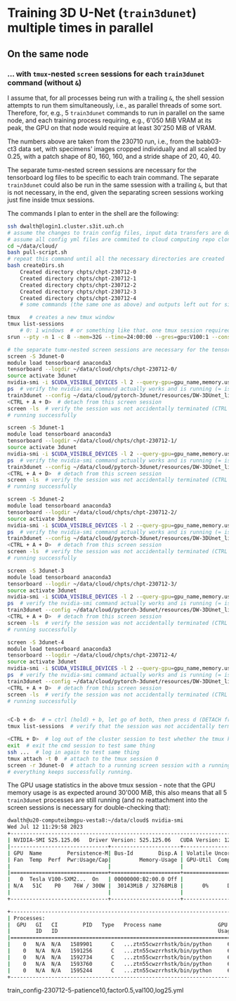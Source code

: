 # Training 3D U-Net (`train3dunet`) multiple times in parallel

## On the same node

### ... with `tmux`-nested `screen` sessions for each `train3dunet` command (without `&`)

I assume that, for all processes being run with a trailing `&`, the shell session attempts to run them simultaneously, i.e., as parallel threads of some sort. Therefore, for, e.g., 5 `train3dunet` commands to run in parallel on the same node, and each training process requiring, e.g., 6'050 MiB VRAM at its peak, the GPU on that node would require at least 30'250 MiB of VRAM.

The numbers above are taken from the 230710 run, i.e., from the babb03-ct3 data set, with specimens' images cropped individually and all scaled by 0.25, with a patch shape of 80, 160, 160, and a stride shape of 20, 40, 40.

The separate tumx-nested screen sessions are necessary for the tensorboard log files to be specific to each train command. The separate `train3dunet` could also be run in the same ssession with a trailing `&`, but that is not necessary, in the end, given the separating screen sessions working just fine inside tmux sessions.

The commands I plan to enter in the shell are the following:

```bash
ssh dwalth@login1.cluster.s3it.uzh.ch
# assume the changes to train config files, input data transfers are done.
# assume all config yml files are commited to cloud computing repo cloned on the cluster.
cd ~/data/cloud/
bash pull-script.sh
# repeat this command until all the necessary directories are created
bash createDirs.sh
    Created directory chpts/chpt-230712-0
    Created directory chpts/chpt-230712-1
    Created directory chpts/chpt-230712-2
    Created directory chpts/chpt-230712-3
    Created directory chpts/chpt-230712-4
    # some commands (the same one as above) and outputs left out for simplicity

tmux   # creates a new tmux window
tmux list-sessions
    # 0: 1 windows  # or something like that. one tmux session required for nesting screen sessions in this workflow here.
srun --pty -n 1 -c 8 --mem=32G --time=24:00:00 --gres=gpu:V100:1 --constraint=GPUMEM32GB bash -l  # jobid 4008984 (date: 230712)

# the separate tumx-nested screen sessions are necessary for the tensorboard log files to be specific to each train command.
screen -S 3dunet-0
module load tensorboard anaconda3
tensorboard --logdir ~/data/cloud/chpts/chpt-230712-0/
source activate 3dunet
nvidia-smi -i $CUDA_VISIBLE_DEVICES -l 2 --query-gpu=gpu_name,memory.used,memory.free --format=csv -f ~/data/cloud/chpts/chpt-230712-0/nvidia-smi.log &
ps  # verify the nvidia-smi command actually works and is running (= is listed in this command's output)
train3dunet --config ~/data/cloud/pytorch-3dunet/resources/DW-3DUnet_lightsheet_boundary/named_copies/train_config-230712-0-patience10,factor0.25.yml
<CTRL + A + D>  # detach from this screen session
screen -ls  # verify the session was not accidentally terminated (CTRL + D is the command for session termination)
# running successfully

screen -S 3dunet-1
module load tensorboard anaconda3
tensorboard --logdir ~/data/cloud/chpts/chpt-230712-1/
source activate 3dunet
nvidia-smi -i $CUDA_VISIBLE_DEVICES -l 2 --query-gpu=gpu_name,memory.used,memory.free --format=csv -f ~/data/cloud/chpts/chpt-230712-1/nvidia-smi.log &
ps  # verify the nvidia-smi command actually works and is running (= is listed in this command's output)
train3dunet --config ~/data/cloud/pytorch-3dunet/resources/DW-3DUnet_lightsheet_boundary/named_copies/train_config-230712-1-patience10,factor0.3.yml
<CTRL + A + D>  # detach from this screen session
screen -ls  # verify the session was not accidentally terminated (CTRL + D is the command for session termination)
# running successfully

screen -S 3dunet-2
module load tensorboard anaconda3
tensorboard --logdir ~/data/cloud/chpts/chpt-230712-2/
source activate 3dunet
nvidia-smi -i $CUDA_VISIBLE_DEVICES -l 2 --query-gpu=gpu_name,memory.used,memory.free --format=csv -f ~/data/cloud/chpts/chpt-230712-2/nvidia-smi.log &
ps  # verify the nvidia-smi command actually works and is running (= is listed in this command's output)
train3dunet --config ~/data/cloud/pytorch-3dunet/resources/DW-3DUnet_lightsheet_boundary/named_copies/train_config-230712-2-patience10,factor0.35.yml
<CTRL + A + D>  # detach from this screen session
screen -ls  # verify the session was not accidentally terminated (CTRL + D is the command for session termination)
# running successfully

screen -S 3dunet-3
module load tensorboard anaconda3
tensorboard --logdir ~/data/cloud/chpts/chpt-230712-3/
source activate 3dunet
nvidia-smi -i $CUDA_VISIBLE_DEVICES -l 2 --query-gpu=gpu_name,memory.used,memory.free --format=csv -f ~/data/cloud/chpts/chpt-230712-3/nvidia-smi.log &
ps  # verify the nvidia-smi command actually works and is running (= is listed in this command's output)
train3dunet --config ~/data/cloud/pytorch-3dunet/resources/DW-3DUnet_lightsheet_boundary/named_copies/train_config-230712-3-patience10,factor0.4.yml
<CTRL + A + D>  # detach from this screen session
screen -ls  # verify the session was not accidentally terminated (CTRL + D is the command for session termination)
# running successfully

screen -S 3dunet-4
module load tensorboard anaconda3
tensorboard --logdir ~/data/cloud/chpts/chpt-230712-4/
source activate 3dunet
nvidia-smi -i $CUDA_VISIBLE_DEVICES -l 2 --query-gpu=gpu_name,memory.used,memory.free --format=csv -f ~/data/cloud/chpts/chpt-230712-4/nvidia-smi.log &
ps  # verify the nvidia-smi command actually works and is running (= is listed in this command's output)
train3dunet --config ~/data/cloud/pytorch-3dunet/resources/DW-3DUnet_lightsheet_boundary/named_copies/train_config-230712-4-patience10,factor0.45.yml
<CTRL + A + D>  # detach from this screen session
screen -ls  # verify the session was not accidentally terminated (CTRL + D is the command for session termination)
# running successfully


<C-b + d>  # = ctrl (hold) + b, let go of both, then press d (DETACH from that tmux windows (=session))
tmux list-sessions  # verify that the session was not accidentally terminated

<CTRL + D>  # log out of the cluster session to test whether the tmux keeps running
exit  # exit the cmd session to test same thing
ssh ...  # log in again to test same thing
tmux attach -t 0  # attach to the tmux session 0
screen -r 3dunet-0  # attach to a running screen session with a running train3dunet process, for testing
# everything keeps successfully running.
```

The GPU usage statistics in the above tmux session - note that the GPU memory usage is as expected around 30'000 MiB, this also means that all 5 `train3dunet` processes are still running (and no reattachment into the screen sessions is necessary for double-checking that):
```bash
dwalth@u20-computeibmgpu-vesta8:~/data/cloud$ nvidia-smi
Wed Jul 12 11:29:58 2023
+-----------------------------------------------------------------------------+
| NVIDIA-SMI 525.125.06   Driver Version: 525.125.06   CUDA Version: 12.0     |
|-------------------------------+----------------------+----------------------+
| GPU  Name        Persistence-M| Bus-Id        Disp.A | Volatile Uncorr. ECC |
| Fan  Temp  Perf  Pwr:Usage/Cap|         Memory-Usage | GPU-Util  Compute M. |
|                               |                      |               MIG M. |
|===============================+======================+======================|
|   0  Tesla V100-SXM2...  On   | 00000000:B2:00.0 Off |                    0 |
| N/A   51C    P0    76W / 300W |  30143MiB / 32768MiB |      0%      Default |
|                               |                      |                  N/A |
+-------------------------------+----------------------+----------------------+

+-----------------------------------------------------------------------------+
| Processes:                                                                  |
|  GPU   GI   CI        PID   Type   Process name                  GPU Memory |
|        ID   ID                                                   Usage      |
|=============================================================================|
|    0   N/A  N/A   1589901      C   ...ztn55cwzrrhstk/bin/python     6026MiB |
|    0   N/A  N/A   1591256      C   ...ztn55cwzrrhstk/bin/python     6026MiB |
|    0   N/A  N/A   1592734      C   ...ztn55cwzrrhstk/bin/python     6026MiB |
|    0   N/A  N/A   1593760      C   ...ztn55cwzrrhstk/bin/python     6026MiB |
|    0   N/A  N/A   1595244      C   ...ztn55cwzrrhstk/bin/python     6026MiB |
+-----------------------------------------------------------------------------+
```
train_config-230712-5-patience10,factor0.5,val100,log25.yml